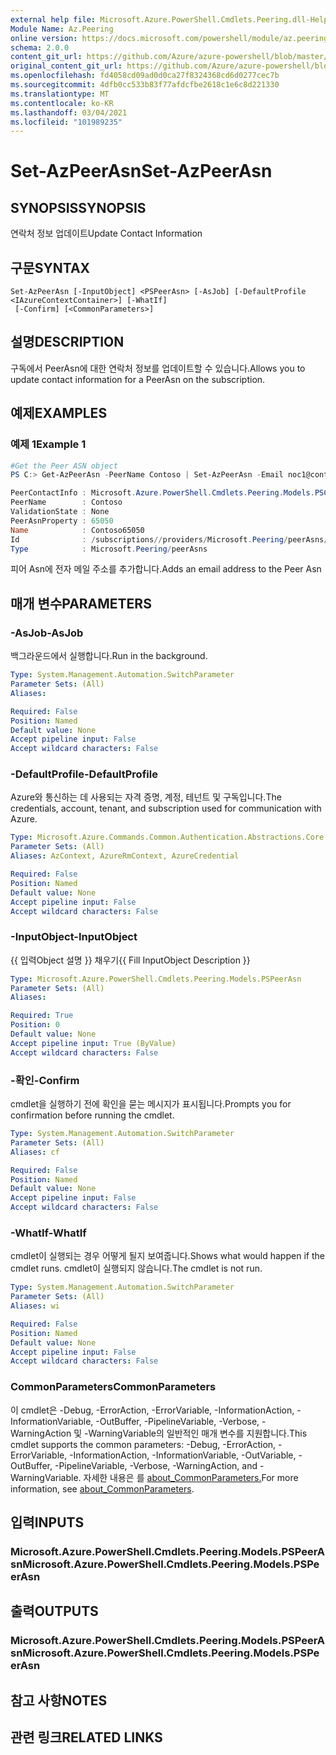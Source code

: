 ```yaml
---
external help file: Microsoft.Azure.PowerShell.Cmdlets.Peering.dll-Help.xml
Module Name: Az.Peering
online version: https://docs.microsoft.com/powershell/module/az.peering/set-azpeerasn
schema: 2.0.0
content_git_url: https://github.com/Azure/azure-powershell/blob/master/src/Peering/Peering/help/Set-AzPeerAsn.md
original_content_git_url: https://github.com/Azure/azure-powershell/blob/master/src/Peering/Peering/help/Set-AzPeerAsn.md
ms.openlocfilehash: fd4058cd09ad0d0ca27f8324368cd6d0277cec7b
ms.sourcegitcommit: 4dfb0cc533b83f77afdcfbe2618c1e6c8d221330
ms.translationtype: MT
ms.contentlocale: ko-KR
ms.lasthandoff: 03/04/2021
ms.locfileid: "101989235"
---
```

# <span data-ttu-id="7e595-101">Set-AzPeerAsn</span><span class="sxs-lookup"><span data-stu-id="7e595-101">Set-AzPeerAsn</span></span>

## <span data-ttu-id="7e595-102">SYNOPSIS</span><span class="sxs-lookup"><span data-stu-id="7e595-102">SYNOPSIS</span></span>
<span data-ttu-id="7e595-103">연락처 정보 업데이트</span><span class="sxs-lookup"><span data-stu-id="7e595-103">Update Contact Information</span></span>

## <span data-ttu-id="7e595-104">구문</span><span class="sxs-lookup"><span data-stu-id="7e595-104">SYNTAX</span></span>

```
Set-AzPeerAsn [-InputObject] <PSPeerAsn> [-AsJob] [-DefaultProfile <IAzureContextContainer>] [-WhatIf]
 [-Confirm] [<CommonParameters>]
```

## <span data-ttu-id="7e595-105">설명</span><span class="sxs-lookup"><span data-stu-id="7e595-105">DESCRIPTION</span></span>
<span data-ttu-id="7e595-106">구독에서 PeerAsn에 대한 연락처 정보를 업데이트할 수 있습니다.</span><span class="sxs-lookup"><span data-stu-id="7e595-106">Allows you to update contact information for a PeerAsn on the subscription.</span></span>

## <span data-ttu-id="7e595-107">예제</span><span class="sxs-lookup"><span data-stu-id="7e595-107">EXAMPLES</span></span>

### <span data-ttu-id="7e595-108">예제 1</span><span class="sxs-lookup"><span data-stu-id="7e595-108">Example 1</span></span>
```powershell
#Get the Peer ASN object
PS C:> Get-AzPeerAsn -PeerName Contoso | Set-AzPeerAsn -Email noc1@contoso.com

PeerContactInfo : Microsoft.Azure.PowerShell.Cmdlets.Peering.Models.PSContactInfo
PeerName        : Contoso
ValidationState : None
PeerAsnProperty : 65050
Name            : Contoso65050
Id              : /subscriptions//providers/Microsoft.Peering/peerAsns/Contoso65050
Type            : Microsoft.Peering/peerAsns
```

<span data-ttu-id="7e595-109">피어 Asn에 전자 메일 주소를 추가합니다.</span><span class="sxs-lookup"><span data-stu-id="7e595-109">Adds an email address to the Peer Asn</span></span>

## <span data-ttu-id="7e595-110">매개 변수</span><span class="sxs-lookup"><span data-stu-id="7e595-110">PARAMETERS</span></span>

### <span data-ttu-id="7e595-111">-AsJob</span><span class="sxs-lookup"><span data-stu-id="7e595-111">-AsJob</span></span>
<span data-ttu-id="7e595-112">백그라운드에서 실행합니다.</span><span class="sxs-lookup"><span data-stu-id="7e595-112">Run in the background.</span></span>

```yaml
Type: System.Management.Automation.SwitchParameter
Parameter Sets: (All)
Aliases:

Required: False
Position: Named
Default value: None
Accept pipeline input: False
Accept wildcard characters: False
```

### <span data-ttu-id="7e595-113">-DefaultProfile</span><span class="sxs-lookup"><span data-stu-id="7e595-113">-DefaultProfile</span></span>
<span data-ttu-id="7e595-114">Azure와 통신하는 데 사용되는 자격 증명, 계정, 테넌트 및 구독입니다.</span><span class="sxs-lookup"><span data-stu-id="7e595-114">The credentials, account, tenant, and subscription used for communication with Azure.</span></span>

```yaml
Type: Microsoft.Azure.Commands.Common.Authentication.Abstractions.Core.IAzureContextContainer
Parameter Sets: (All)
Aliases: AzContext, AzureRmContext, AzureCredential

Required: False
Position: Named
Default value: None
Accept pipeline input: False
Accept wildcard characters: False
```

### <span data-ttu-id="7e595-115">-InputObject</span><span class="sxs-lookup"><span data-stu-id="7e595-115">-InputObject</span></span>
<span data-ttu-id="7e595-116">{{ 입력Object 설명 }} 채우기</span><span class="sxs-lookup"><span data-stu-id="7e595-116">{{ Fill InputObject Description }}</span></span>

```yaml
Type: Microsoft.Azure.PowerShell.Cmdlets.Peering.Models.PSPeerAsn
Parameter Sets: (All)
Aliases:

Required: True
Position: 0
Default value: None
Accept pipeline input: True (ByValue)
Accept wildcard characters: False
```

### <span data-ttu-id="7e595-117">-확인</span><span class="sxs-lookup"><span data-stu-id="7e595-117">-Confirm</span></span>
<span data-ttu-id="7e595-118">cmdlet을 실행하기 전에 확인을 묻는 메시지가 표시됩니다.</span><span class="sxs-lookup"><span data-stu-id="7e595-118">Prompts you for confirmation before running the cmdlet.</span></span>

```yaml
Type: System.Management.Automation.SwitchParameter
Parameter Sets: (All)
Aliases: cf

Required: False
Position: Named
Default value: None
Accept pipeline input: False
Accept wildcard characters: False
```

### <span data-ttu-id="7e595-119">-WhatIf</span><span class="sxs-lookup"><span data-stu-id="7e595-119">-WhatIf</span></span>
<span data-ttu-id="7e595-120">cmdlet이 실행되는 경우 어떻게 될지 보여줍니다.</span><span class="sxs-lookup"><span data-stu-id="7e595-120">Shows what would happen if the cmdlet runs.</span></span> <span data-ttu-id="7e595-121">cmdlet이 실행되지 않습니다.</span><span class="sxs-lookup"><span data-stu-id="7e595-121">The cmdlet is not run.</span></span>

```yaml
Type: System.Management.Automation.SwitchParameter
Parameter Sets: (All)
Aliases: wi

Required: False
Position: Named
Default value: None
Accept pipeline input: False
Accept wildcard characters: False
```

### <span data-ttu-id="7e595-122">CommonParameters</span><span class="sxs-lookup"><span data-stu-id="7e595-122">CommonParameters</span></span>
<span data-ttu-id="7e595-123">이 cmdlet은 -Debug, -ErrorAction, -ErrorVariable, -InformationAction, -InformationVariable, -OutBuffer, -PipelineVariable, -Verbose, -WarningAction 및 -WarningVariable의 일반적인 매개 변수를 지원합니다.</span><span class="sxs-lookup"><span data-stu-id="7e595-123">This cmdlet supports the common parameters: -Debug, -ErrorAction, -ErrorVariable, -InformationAction, -InformationVariable, -OutVariable, -OutBuffer, -PipelineVariable, -Verbose, -WarningAction, and -WarningVariable.</span></span> <span data-ttu-id="7e595-124">자세한 내용은 를 [about_CommonParameters.](http://go.microsoft.com/fwlink/?LinkID=113216)</span><span class="sxs-lookup"><span data-stu-id="7e595-124">For more information, see [about_CommonParameters](http://go.microsoft.com/fwlink/?LinkID=113216).</span></span>

## <span data-ttu-id="7e595-125">입력</span><span class="sxs-lookup"><span data-stu-id="7e595-125">INPUTS</span></span>

### <span data-ttu-id="7e595-126">Microsoft.Azure.PowerShell.Cmdlets.Peering.Models.PSPeerAsn</span><span class="sxs-lookup"><span data-stu-id="7e595-126">Microsoft.Azure.PowerShell.Cmdlets.Peering.Models.PSPeerAsn</span></span>

## <span data-ttu-id="7e595-127">출력</span><span class="sxs-lookup"><span data-stu-id="7e595-127">OUTPUTS</span></span>

### <span data-ttu-id="7e595-128">Microsoft.Azure.PowerShell.Cmdlets.Peering.Models.PSPeerAsn</span><span class="sxs-lookup"><span data-stu-id="7e595-128">Microsoft.Azure.PowerShell.Cmdlets.Peering.Models.PSPeerAsn</span></span>

## <span data-ttu-id="7e595-129">참고 사항</span><span class="sxs-lookup"><span data-stu-id="7e595-129">NOTES</span></span>

## <span data-ttu-id="7e595-130">관련 링크</span><span class="sxs-lookup"><span data-stu-id="7e595-130">RELATED LINKS</span></span>
